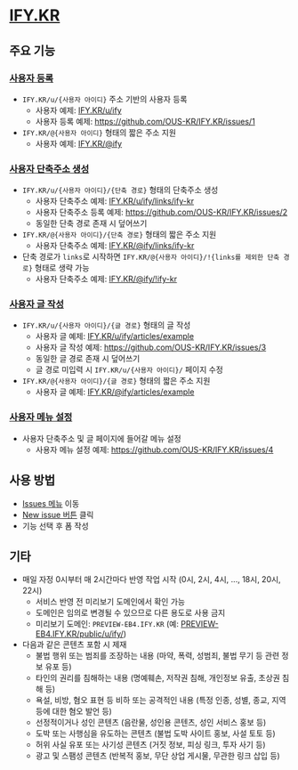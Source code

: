# [IFY.KR](https://ify.kr)

## 주요 기능

### [사용자 등록](https://github.com/OUS-KR/IFY.KR/issues/new?template=01-user-register-by-issue.yml)

- `IFY.KR/u/{사용자 아이디}` 주소 기반의 사용자 등록
  - 사용자 예제: [IFY.KR/u/ify](https://ify.kr/u/ify)
  - 사용자 등록 예제: https://github.com/OUS-KR/IFY.KR/issues/1
- `IFY.KR/@{사용자 아이디}` 형태의 짧은 주소 지원
  - 사용자 예제: [IFY.KR/@ify](https://ify.kr/@ify)

### [사용자 단축주소 생성](https://github.com/OUS-KR/IFY.KR/issues/new?template=02-user-short-url-register-by-issue.yml)

- `IFY.KR/u/{사용자 아이디}/{단축 경로}` 형태의 단축주소 생성
  - 사용자 단축주소 예제: [IFY.KR/u/ify/links/ify-kr](https://ify.kr/u/ify/links/ify-kr)
  - 사용자 단축주소 등록 예제: https://github.com/OUS-KR/IFY.KR/issues/2
  - 동일한 단축 경로 존재 시 덮어쓰기
- `IFY.KR/@{사용자 아이디}/{단축 경로}` 형태의 짧은 주소 지원
  - 사용자 단축주소 예제: [IFY.KR/@ify/links/ify-kr](https://ify.kr/@ify/links/ify-kr)
- 단축 경로가 `links`로 시작하면 `IFY.KR/@{사용자 아이디}/!{links를 제외한 단축 경로}` 형태로 생략 가능
  - 사용자 단축주소 예제: [IFY.KR/@ify/!ify-kr](https://ify.kr/@ify/!ify-kr)

### [사용자 글 작성](https://github.com/OUS-KR/IFY.KR/issues/new?template=03-user-article-writing-by-issue.yml)

- `IFY.KR/u/{사용자 아이디}/{글 경로}` 형태의 글 작성
  - 사용자 글 예제: [IFY.KR/u/ify/articles/example](https://ify.kr/u/ify/articles/example)
  - 사용자 글 작성 예제: https://github.com/OUS-KR/IFY.KR/issues/3
  - 동일한 글 경로 존재 시 덮어쓰기
  - 글 경로 미입력 시 `IFY.KR/u/{사용자 아이디}/` 페이지 수정
- `IFY.KR/@{사용자 아이디}/{글 경로}` 형태의 짧은 주소 지원
  - 사용자 글 예제: [IFY.KR/@ify/articles/example](https://ify.kr/@ify/articles/example)
 
### [사용자 메뉴 설정](https://github.com/OUS-KR/IFY.KR/issues/new?template=04-user-menu-setting-by-issue.yml)

- 사용자 단축주소 및 글 페이지에 들어갈 메뉴 설정
  - 사용자 메뉴 설정 예제: https://github.com/OUS-KR/IFY.KR/issues/4

## 사용 방법

- [Issues 메뉴](https://github.com/OUS-KR/IFY.KR/issues) 이동
- [New issue 버튼](https://github.com/OUS-KR/IFY.KR/issues/new/choose) 클릭
- 기능 선택 후 폼 작성

## 기타

- 매일 자정 0시부터 매 2시간마다 반영 작업 시작 (0시, 2시, 4시, ..., 18시, 20시, 22시)
  - 서비스 반영 전 미리보기 도메인에서 확인 가능
  - 도메인은 임의로 변경될 수 있으므로 다른 용도로 사용 금지
  - 미리보기 도메인: `PREVIEW-EB4.IFY.KR` (예: [PREVIEW-EB4.IFY.KR/public/u/ify/](https://preview-eb4.ify.kr/public/u/ify/))
- 다음과 같은 콘텐츠 포함 시 제재
  - 불법 행위 또는 범죄를 조장하는 내용 (마약, 폭력, 성범죄, 불법 무기 등 관련 정보 유포 등)
  - 타인의 권리를 침해하는 내용 (명예훼손, 저작권 침해, 개인정보 유출, 초상권 침해 등)
  - 욕설, 비방, 혐오 표현 등 비하 또는 공격적인 내용 (특정 인종, 성별, 종교, 지역 등에 대한 혐오 발언 등)
  - 선정적이거나 성인 콘텐츠 (음란물, 성인용 콘텐츠, 성인 서비스 홍보 등)
  - 도박 또는 사행심을 유도하는 콘텐츠 (불법 도박 사이트 홍보, 사설 토토 등)
  - 허위 사실 유포 또는 사기성 콘텐츠 (거짓 정보, 피싱 링크, 투자 사기 등)
  - 광고 및 스팸성 콘텐츠 (반복적 홍보, 무단 상업 게시물, 무관한 링크 삽입 등)
